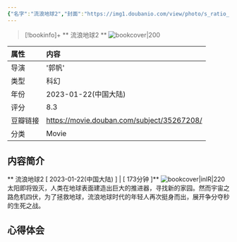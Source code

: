 ```yaml
---
{"名字":"流浪地球2","封面":"https://img1.doubanio.com/view/photo/s_ratio_poster/public/p2885944827.webp","tag":"Movie","豆瓣链接":"https://movie.douban.com/subject/35267208/","导演":"郭帆","评分":8.3,"年份":"2023-01-22(中国大陆)","类型":"科幻","banner_icon":"🎞","banner":"https://img1.doubanio.com/view/photo/1/public/p2885944827.webp","status":null,"progress":null,"banner_x":0.54106,"banner_y":0.54,"dg-publish":true,"permalink":"/3-movies/2/","dgPassFrontmatter":true}
---
```


> [!bookinfo]+ ** 流浪地球2 **
> ![bookcover|200]( https://img1.doubanio.com/view/photo/1/public/p2885944827.webp )
>
| 属性   | 内容                                       |
|:------ |:------------------------------------------ |
|  导演   | '郭帆' |
| 类型   | 科幻                         |
| 年份 | 2023-01-22(中国大陆)                | 
| 评分 | 8.3                       |
| 豆瓣链接   | https://movie.douban.com/subject/35267208/ |
| 分类   | Movie                       |
## 内容简介
** 流浪地球2 [ 2023-01-22(中国大陆) ] | [ 173分钟 ]**
![bookcover|inlR|220](https://img1.doubanio.com/view/photo/s_ratio_poster/public/p2885944827.webp)
太阳即将毁灭，人类在地球表面建造出巨大的推进器，寻找新的家园。然而宇宙之路危机四伏，为了拯救地球，流浪地球时代的年轻人再次挺身而出，展开争分夺秒的生死之战。
## 心得体会
